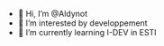- 👋 Hi, I’m @Aldynot
- 👀 I’m interested by developpement
- 🌱 I’m currently learning I-DEV in ESTI




